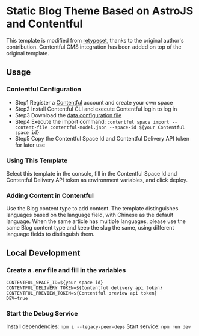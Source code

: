 # Static Blog Theme Based on AstroJS and Contentful
This template is modified from [retypeset](https://github.com/radishzzz/astro-theme-retypeset), thanks to the original author's contribution.
Contentful CMS integration has been added on top of the original template.

## Usage
### Contentful Configuration
* Step1 Register a [Contentful](https://www.contentful.com/) account and create your own space
* Step2 Install Contentful CLI and execute Contentful login to log in
* Step3 Download the [data configuration file](https://cdnstatic.tencentcs.com/edgeone/pages/docs/contentful-export.json)
* Step4 Execute the import command: `contentful space import --content-file contentful-model.json --space-id ${your Contentful space id}`
* Step5 Copy the Contentful Space Id and Contentful Delivery API token for later use

### Using This Template
Select this template in the console, fill in the Contentful Space Id and Contentful Delivery API token as environment variables, and click deploy.

### Adding Content in Contentful
Use the Blog content type to add content. The template distinguishes languages based on the language field, with Chinese as the default language.
When the same article has multiple languages, please use the same Blog content type and keep the slug the same, using different language fields to distinguish them.

## Local Development
### Create a .env file and fill in the variables
```
CONTENTFUL_SPACE_ID=${your space id}
CONTENTFUL_DELIVERY_TOKEN=${Contentful delivery api token}
CONTENTFUL_PREVIEW_TOKEN=${Contentful preview api token}
DEV=true
```

### Start the Debug Service
Install dependencies: `npm i --legacy-peer-deps`
Start service: `npm run dev`
